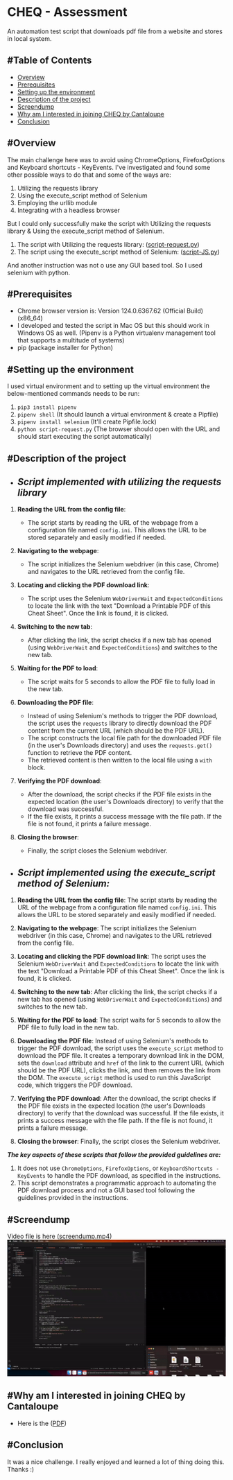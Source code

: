 # CHEQ - Assessment

An automation test script that downloads pdf file from a website and stores in local system.

## #Table of Contents

- [Overview](#overview)
- [Prerequisites](#prerequisites)
- [Setting up the environment](#setting-up-the-environment)
- [Description of the project](#description-of-the-project)
- [Screendump](#screendump)
- [Why am I interested in joining CHEQ by Cantaloupe](#why-am-i-interested-in-joining-cheq-by-cantaloupe)
- [Conclusion](#conclusion)

## #Overview

The main challenge here was to avoid using ChromeOptions, FirefoxOptions and Keyboard shortcuts - KeyEvents.
I've investigated and found some other possible ways to do that and some of the ways are:

1. Utilizing the requests library
2. Using the execute_script method of Selenium
3. Employing the urllib module
4. Integrating with a headless browser

But I could only successfully make the script with Utilizing the requests library & Using the execute_script method of Selenium.

1. The script with Utilizing the requests library: ([script-request.py](https://github.com/AsifArefinBonny/cheq/blob/main/script-request.py))
2. The script using the execute_script method of Selenium: ([script-JS.py](https://github.com/AsifArefinBonny/cheq/blob/main/script-JS.py))

And another instruction was not o use any GUI based tool. So I used selenium with python.

## #Prerequisites

- Chrome browser version is: Version 124.0.6367.62 (Official Build) (x86_64)
- I developed and tested the script in Mac OS but this should work in Windows OS as well. (Pipenv is a Python virtualenv management tool that supports a multitude of systems)
- pip (package installer for Python)

## #Setting up the environment

I used virtual environment and to setting up the virtual environment the below-mentioned commands needs to be run:

1. `pip3 install pipenv`
2. `pipenv shell` (It should launch a virtual environment & create a Pipfile)
3. `pipenv install selenium` (It'll create Pipfile.lock)
4. `python script-request.py` (The browser should open with the URL and should start executing the script automatically)

## #Description of the project

- ## **_Script implemented with utilizing the requests library_**

1. **Reading the URL from the config file**:

   - The script starts by reading the URL of the webpage from a configuration file named `config.ini`. This allows the URL to be stored separately and easily modified if needed.

2. **Navigating to the webpage**:

   - The script initializes the Selenium webdriver (in this case, Chrome) and navigates to the URL retrieved from the config file.

3. **Locating and clicking the PDF download link**:

   - The script uses the Selenium `WebDriverWait` and `ExpectedConditions` to locate the link with the text "Download a Printable PDF of this Cheat Sheet". Once the link is found, it is clicked.

4. **Switching to the new tab**:

   - After clicking the link, the script checks if a new tab has opened (using `WebDriverWait` and `ExpectedConditions`) and switches to the new tab.

5. **Waiting for the PDF to load**:

   - The script waits for 5 seconds to allow the PDF file to fully load in the new tab.

6. **Downloading the PDF file**:

   - Instead of using Selenium's methods to trigger the PDF download, the script uses the `requests` library to directly download the PDF content from the current URL (which should be the PDF URL).
   - The script constructs the local file path for the downloaded PDF file (in the user's Downloads directory) and uses the `requests.get()` function to retrieve the PDF content.
   - The retrieved content is then written to the local file using a `with` block.

7. **Verifying the PDF download**:

   - After the download, the script checks if the PDF file exists in the expected location (the user's Downloads directory) to verify that the download was successful.
   - If the file exists, it prints a success message with the file path. If the file is not found, it prints a failure message.

8. **Closing the browser**:
   - Finally, the script closes the Selenium webdriver.

- ## **_Script implemented using the execute_script method of Selenium:_**

1. **Reading the URL from the config file**:
   The script starts by reading the URL of the webpage from a configuration file named `config.ini`. This allows the URL to be stored separately and easily modified if needed.

2. **Navigating to the webpage**:
   The script initializes the Selenium webdriver (in this case, Chrome) and navigates to the URL retrieved from the config file.

3. **Locating and clicking the PDF download link**:
   The script uses the Selenium `WebDriverWait` and `ExpectedConditions` to locate the link with the text "Download a Printable PDF of this Cheat Sheet". Once the link is found, it is clicked.

4. **Switching to the new tab**:
   After clicking the link, the script checks if a new tab has opened (using `WebDriverWait` and `ExpectedConditions`) and switches to the new tab.

5. **Waiting for the PDF to load**:
   The script waits for 5 seconds to allow the PDF file to fully load in the new tab.

6. **Downloading the PDF file**:
   Instead of using Selenium's methods to trigger the PDF download, the script uses the `execute_script` method to download the PDF file. It creates a temporary download link in the DOM, sets the `download` attribute and `href` of the link to the current URL (which should be the PDF URL), clicks the link, and then removes the link from the DOM.
   The `execute_script` method is used to run this JavaScript code, which triggers the PDF download.

7. **Verifying the PDF download**:
   After the download, the script checks if the PDF file exists in the expected location (the user's Downloads directory) to verify that the download was successful.
   If the file exists, it prints a success message with the file path. If the file is not found, it prints a failure message.

8. **Closing the browser**:
   Finally, the script closes the Selenium webdriver.

**_The key aspects of these scripts that follow the provided guidelines are:_**

1. It does not use `ChromeOptions`, `FirefoxOptions`, or `KeyboardShortcuts - KeyEvents` to handle the PDF download, as specified in the instructions.
2. This script demonstrates a programmatic approach to automating the PDF download process and not a GUI based tool following the guidelines provided in the instructions.

## #Screendump

Video file is here ([screendump.mp4](https://github.com/AsifArefinBonny/cheq/blob/main/screendump.mp4))
![image](screendump.gif)

## #Why am I interested in joining CHEQ by Cantaloupe

- Here is the ([PDF](https://github.com/AsifArefinBonny/cheq/blob/main/Why%20am%20I%20interested%20in%20joining%20CHEQ%20by%20Cantaloupe.pdf))

## #Conclusion

It was a nice challenge. I really enjoyed and learned a lot of thing doing this. Thanks :)
